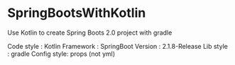 # SpringBootsWithKotlin
Use Kotlin to create Spring Boots 2.0 project with gradle

Code style : Kotlin 
Framework : SpringBoot Version : 2.1.8-Release
Lib style : gradle 
Config style: props (not yml)


